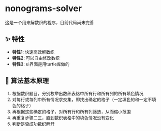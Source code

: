 # nonograms-solver
这是一个用来解数织的程序，目前代码尚未完善

## ✨ 特性

- **特性1**: 快速高效解数织
- **特性2**: 可以自由修改数织
- **特性3**: ui界面是用turtle库做的

## 💽 算法基本原理
1. 根据数织题目，分别枚举出数织表格中所有行和所有列的所有填色情况
2. 对每行或每列中所有情况求交集，即找出确定的格子（一定填色的和一定不填色的格子）
3. 再根据这些确定的格子，对所有行和所有列筛选，从而缩小范围
4. 再重复步骤二三，直到数织表格中的填色情况没有变化
5. 判断是否成功数织解开
